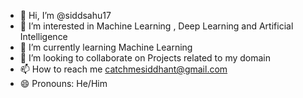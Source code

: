 - 👋 Hi, I’m @siddsahu17
- 👀 I’m interested in Machine Learning , Deep Learning and Artificial Intelligence
- 🌱 I’m currently learning Machine Learning
- 💞️ I’m looking to collaborate on Projects related to my domain
- 📫 How to reach me catchmesiddhant@gmail.com
- 😄 Pronouns: He/Him

<!---
siddsahu17/siddsahu17 is a ✨ special ✨ repository because its `README.md` (this file) appears on your GitHub profile.
You can click the Preview link to take a look at your changes.
--->
